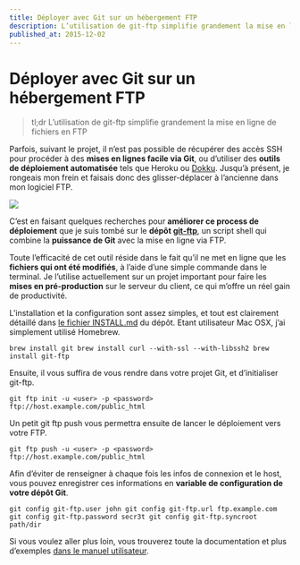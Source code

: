 ```yaml
---
title: Déployer avec Git sur un hébergement FTP
description: L’utilisation de git-ftp simplifie grandement la mise en ligne de fichiers en FTP
published_at: 2015-12-02
---
```


# Déployer avec Git sur un hébergement FTP

> tl;dr L’utilisation de git-ftp simplifie grandement la mise en ligne de fichiers en FTP

Parfois, suivant le projet, il n’est pas possible de récupérer des accès SSH pour procéder à des **mises en lignes facile via Git**, ou d’utiliser des **outils de déploiement automatisée** tels que Heroku ou [Dokku](http://blog.otso.fr/2015-12-02-deployer-avec-git-sur-un-hebergement-ftp.html). Jusqu’à présent, je rongeais mon frein et faisais donc des glisser-déplacer à l’ancienne dans mon logiciel FTP.

![](images/2015-12-02-deployer-avec-git-sur-un-hebergement-ftp/old-star-wars-guy.jpg)

C’est en faisant quelques recherches pour **améliorer ce process de déploiement** que je suis tombé sur le **dépôt [git-ftp](https://github.com/git-ftp/git-ftp)**, un script shell qui combine la **puissance de Git** avec la mise en ligne via FTP.

Toute l’efficacité de cet outil réside dans le fait qu’il ne met en ligne que les **fichiers qui ont été modifiés**, à l’aide d’une simple commande dans le terminal. Je l’utilise actuellement sur un projet important pour faire les **mises en pré-production** sur le serveur du client, ce qui m’offre un réel gain de productivité.

L’installation et la configuration sont assez simples, et tout est clairement détaillé dans [le fichier INSTALL.md](https://github.com/git-ftp/git-ftp/blob/develop/INSTALL.md) du dépôt. Etant utilisateur Mac OSX, j’ai simplement utilisé Homebrew.

    brew install git brew install curl --with-ssl --with-libssh2 brew install git-ftp

Ensuite, il vous suffira de vous rendre dans votre projet Git, et d’initialiser git-ftp.

    git ftp init -u <user> -p <password> ftp://host.example.com/public_html

Un petit git ftp push vous permettra ensuite de lancer le déploiement vers votre FTP.

    git ftp push -u <user> -p <password> ftp://host.example.com/public_html

Afin d’éviter de renseigner à chaque fois les infos de connexion et le host, vous pouvez enregistrer ces informations en **variable de configuration de votre dépôt Git**.

    git config git-ftp.user john git config git-ftp.url ftp.example.com
    git config git-ftp.password secr3t git config git-ftp.syncroot path/dir

Si vous voulez aller plus loin, vous trouverez toute la documentation et plus d’exemples [dans le manuel utilisateur](https://github.com/git-ftp/git-ftp/blob/develop/man/git-ftp.1.md).
